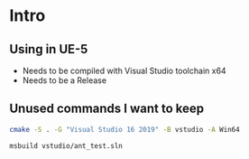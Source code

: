 
# Intro

## Using in UE-5

- Needs to be compiled with Visual Studio toolchain x64
- Needs to be a Release

## Unused commands I want to keep

```bash
cmake -S . -G "Visual Studio 16 2019" -B vstudio -A Win64
```

```bash
msbuild vstudio/ant_test.sln
```